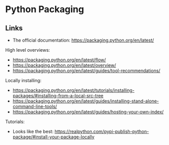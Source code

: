 # Python Packaging

## Links

* The official documentation: <https://packaging.python.org/en/latest/>

High level overviews:

* <https://packaging.python.org/en/latest/flow/>
* <https://packaging.python.org/en/latest/overview/>
* <https://packaging.python.org/en/latest/guides/tool-recommendations/>

Locally installing:

* <https://packaging.python.org/en/latest/tutorials/installing-packages/#installing-from-a-local-src-tree>
* <https://packaging.python.org/en/latest/guides/installing-stand-alone-command-line-tools/>
* <https://packaging.python.org/en/latest/guides/hosting-your-own-index/>

Tutorials:

* Looks like the best: <https://realpython.com/pypi-publish-python-package/#install-your-package-locally>

